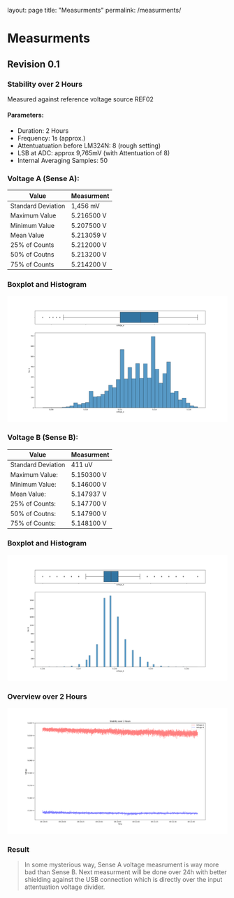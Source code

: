 layout: page
title: "Measurments"
permalink: /measurments/

# Measurments
## Revision 0.1
### Stability over 2 Hours
Measured against reference voltage source REF02

#### Parameters:
- Duration: 2 Hours
- Frequency: 1s (approx.)
- Attentuatuation before LM324N: 8 (rough setting)
- LSB at ADC: approx 9,765mV (with Attentuation of 8)
- Internal Averaging Samples: 50

### Voltage A (Sense A):
| Value | Measurment |
| ------------------| ---------- |
|Standard Deviation| 1,456 mV    |
|Maximum Value|      5.216500 V  |
|Minimum Value|      5.207500 V  |
|Mean Value|         5.213059 V  |
|25% of Counts|      5.212000 V  |
|50% of Coutns|      5.213200 V  |
|75% of Counts|      5.214200 V  |

### Boxplot and Histogram
<img src="../measurements/revision_0.1/histogram_boxplot_2hours_voltage_a.png" alt="hi" class="inline"/>

### Voltage B (Sense B):
| Value | Measurment |
| ------------------| ----------  |
|Standard Deviation| 411 uV       |
|Maximum Value:    |  5.150300 V  |
|Minimum Value:    |  5.146000 V  |
|Mean Value:       |  5.147937 V  |
|25% of Counts:    |  5.147700 V  |
|50% of Coutns:    |  5.147900 V  |
|75% of Counts:    |  5.148100 V  |

### Boxplot and Histogram
<img src="../measurements/revision_0.1/histogram_boxplot_2hours_voltage_b.png" alt="hi" class="inline"/>

### Overview over 2 Hours
<img src="../measurements/revision_0.1/stability_over_2hours.png" alt="hi" class="inline"/>

### Result
> In some mysterious way, Sense A voltage measrument is way more bad than Sense B. Next measurment will be done over 24h with better shielding against the USB connection which is directly over the input attentuation voltage divider.

